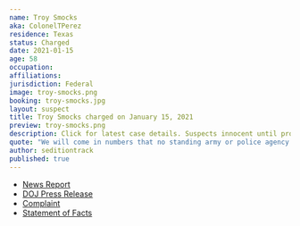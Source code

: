 ```yaml
---
name: Troy Smocks
aka: ColonelTPerez
residence: Texas
status: Charged
date: 2021-01-15
age: 58
occupation:
affiliations:
jurisdiction: Federal
image: troy-smocks.png
booking: troy-smocks.jpg
layout: suspect
title: Troy Smocks charged on January 15, 2021
preview: troy-smocks.png
description: Click for latest case details. Suspects innocent until proven guilty.
quote: "We will come in numbers that no standing army or police agency can match."
author: seditiontrack
published: true
---
```


- [News Report](https://dfw.cbslocal.com/2021/01/19/capitol-rioter-dallas-troy-smocks-plans-return-dc-inauguration-day/)
- [DOJ Press Release](https://www.justice.gov/usao-dc/pr/texas-man-arrested-and-charged-making-threats-regarding-events-us-capitol)
- [Complaint](https://www.justice.gov/opa/page/file/1355891/download)
- [Statement of Facts](https://www.justice.gov/opa/page/file/1355896/download)
